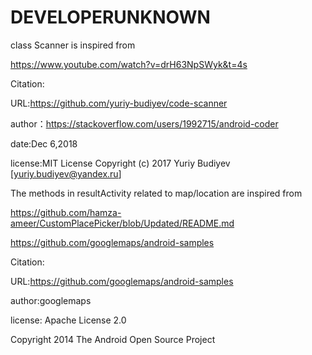 # DEVELOPERUNKNOWN

 class Scanner is inspired from

https://www.youtube.com/watch?v=drH63NpSWyk&t=4s
 
 Citation:

URL:https://github.com/yuriy-budiyev/code-scanner
 
 author：https://stackoverflow.com/users/1992715/android-coder
 
 date:Dec 6,2018
 
 license:MIT License Copyright (c) 2017 Yuriy Budiyev [yuriy.budiyev@yandex.ru]
 
 The methods in resultActivity related to map/location are inspired from
 
 https://github.com/hamza-ameer/CustomPlacePicker/blob/Updated/README.md
 
 https://github.com/googlemaps/android-samples
 
 Citation:
 
 URL:https://github.com/googlemaps/android-samples
 
 author:googlemaps
 

license:   Apache License 2.0

Copyright 2014 The Android Open Source Project 

